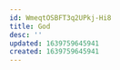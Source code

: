 ```yaml
---
id: WmeqtOSBFT3q2UPkj-Hi8
title: God
desc: ''
updated: 1639759645941
created: 1639759645941
---
```


